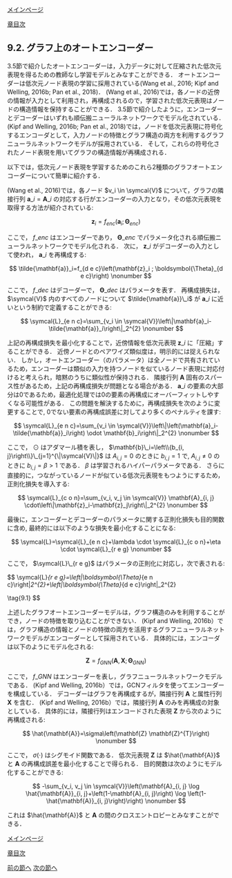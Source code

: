 [メインページ](../../index.markdown)

[章目次](./chap9.md)
## 9.2. グラフ上のオートエンコーダー

3.5節で紹介したオートエンコーダーは，入力データに対して圧縮された低次元表現を得るための教師なし学習モデルとみなすことができる． オートエンコーダーは低次元ノード表現の学習に採用されている(Wang et al., 2016; Kipf and Welling, 2016b; Pan et al., 2018)． (Wang et al., 2016)では，各ノードの近傍の情報が入力として利用され，再構成されるので，学習された低次元表現はノードの構造情報を保持することができる． 3.5節で紹介したように，エンコーダーとデコーダーはいずれも順伝搬ニューラルネットワークでモデル化されている． (Kipf and Welling, 2016b; Pan et al., 2018)では，ノードを低次元表現に符号化するエンコーダとして，入力ノードの特徴とグラフ構造の両方を利用するグラフニューラルネットワークモデルが採用されている． そして，これらの符号化されたノード表現を用いてグラフの構造情報が再構成される．

以下では，低次元ノード表現を学習するためのこれら2種類のグラフオートエンコーダーについて簡単に紹介する．

(Wang et al., 2016)では，各ノード $v_i \in \symcal{V}$ について，グラフの隣接行列 $\mathbf{a}\_i=\mathbf{A}\_i$ の対応する行がエンコーダーの入力となり，その低次元表現を取得する方法が紹介されている:

 $$
 \mathbf{z}_i=f_{e n c}\left(\mathbf{a}_i ; \boldsymbol{\Theta}_{e n c}\right)
    \nonumber $$
 

ここで， $f\_{e n c}$ はエンコーダーであり， $\boldsymbol{\Theta}\_{e n c}$ でパラメータ化される順伝搬ニューラルネットワークでモデル化される． 次に， $\mathbf{z}\_i$ がデコーダーの入力として使われ， $\mathbf{a}\_i$ を再構成する:

 $$
 \tilde{\mathbf{a}}_i=f_{d e c}\left(\mathbf{z}_i ; \boldsymbol{\Theta}_{d e c}\right)
    \nonumber $$
 

ここで， $f\_{d e c}$ はデコーダーで， $\boldsymbol{\Theta}\_{d e c}$ はパラメータを表す． 再構成損失は， $\symcal{V}$ 内のすべてのノードについて $\tilde{\mathbf{a}}\_i$ が $\mathbf{a}\_i$ に近いという制約で定義することができる:

 $$
 \symcal{L}_{e n c}=\sum_{v_i \in \symcal{V}}\left\|\mathbf{a}_i-\tilde{\mathbf{a}}_i\right\|_2^{2}
    \nonumber $$
 

上記の再構成損失を最小化することで，近傍情報を低次元表現 $\mathbf{z}\_i$ に「圧縮」することができる． 近傍ノードとのペアワイズ類似度は，明示的には捉えられない． しかし，オートエンコーダー（のパラメータ）は全ノードで共有されているため，エンコーダーは類似の入力を持つノードを似ているノード表現に対応付けると考えられ，暗黙のうちに類似性が保持される． 隣接行列 $\mathbf{A}$ 固有のスパース性があるため，上記の再構成損失が問題となる場合がある．  $\mathbf{a}\_i$ の要素の大部分は0であるため，最適化処理では0の要素の再構成にオーバーフィットしやすくなる可能性がある． この問題を解決するために，再構成損失を次のように変更することで, 0でない要素の再構成誤差に対してより多くのペナルティを課す:

 $$
 \symcal{L}_{e n c}=\sum_{v_i \in \symcal{V}}\left\|\left(\mathbf{a}_i-\tilde{\mathbf{a}}_i\right) \odot \mathbf{b}_i\right\|_2^{2}
    \nonumber $$
 

ここで， $\odot$ はアダマール積を表し， $\mathbf{b}\_i=\left\\{b_{i, j}\right\\}\_{j=1}^{\|\symcal{V}\|}$ は $A_{i, j}=0$ のときに $b_{i,j}=1$ で,  $A_{i, j} \neq 0$ のときに $b_{i, j}=\beta>1$ である．  $\beta$ は学習されるハイパーパラメータである． さらに直接的に，つながっているノードが似ている低次元表現をもつようにするため，正則化損失を導入する:

 $$
 \symcal{L}_{c o n}=\sum_{v_i, v_j \in \symcal{V}} \mathbf{A}_{i, j} \cdot\left\|\mathbf{z}_i-\mathbf{z}_j\right\|_2^{2}
    \nonumber $$
 

最後に，エンコーダーとデコーダーのパラメータに関する正則化損失も目的関数に含め, 最終的には以下のような損失を最小化することになる:

 $$
 \symcal{L}=\symcal{L}_{e n c}+\lambda \cdot \symcal{L}_{c o n}+\eta \cdot \symcal{L}_{r e g}
    \nonumber $$
 

ここで， $\symcal{L}\_{r e g}$ はパラメータの正則化に対応し，次で表される:

 $$
 \symcal{L}_{r e g}=\left\|\boldsymbol{\Theta}_{e n c}\right\|_2^{2}+\left\|\boldsymbol{\Theta}_{d e c}\right\|_2^{2}
    
\tag{9.1} $$
 

上述したグラフオートエンコーダーモデルは，グラフ構造のみを利用することができ，ノードの特徴を取り込むことができない． (Kipf and Welling, 2016b）では，グラフ構造の情報とノードの特徴の両方を活用するグラフニューラルネットワークモデルがエンコーダーとして採用されている． 具体的には，エンコーダは以下のようにモデル化される:

 $$
 \mathbf{Z}=f_{G N N}\left(\mathbf{A}, \mathbf{X} ; \boldsymbol{\Theta}_{G N N}\right)
    \nonumber $$
 

ここで， $f\_{G N N}$ はエンコーダーを表し，グラフニューラルネットワークモデルである． (Kipf and Welling, 2016b）では，GCNフィルタを使ってエンコーダーを構成している． デコーダーはグラフを再構成するが，隣接行列 $\mathbf{A}$ と属性行列 $\mathbf{X}$ を含む． (Kipf and Welling, 2016b）では，隣接行列 $\mathbf{A}$ のみを再構成の対象としている． 具体的には，隣接行列はエンコードされた表現 $\mathbf{Z}$ から次のように再構成される:

 $$
 \hat{\mathbf{A}}=\sigma\left(\mathbf{Z} \mathbf{Z}^{T}\right)
    \nonumber $$
 

ここで， $\sigma(\cdot)$ はシグモイド関数である． 低次元表現 $\mathbf{Z}$ は $\hat{\mathbf{A}}$ と $\mathbf{A}$ の再構成誤差を最小化することで得られる． 目的関数は次のようにモデル化することができる:

 $$
 -\sum_{v_i, v_j \in \symcal{V}}\left(\mathbf{A}_{i, j} \log \hat{\mathbf{A}}_{i, j}+\left(1-\mathbf{A}_{i, j}\right) \log \left(1-\hat{\mathbf{A}}_{i, j}\right)\right)
    \nonumber $$
 

これは $\hat{\mathbf{A}}$ と $\mathbf{A}$ の間のクロスエントロピーとみなすことができる．


[メインページ](../../index.markdown)

[章目次](./chap9.md)

[前の節へ](./subsection_01.md) [次の節へ](./subsection_03.md)


